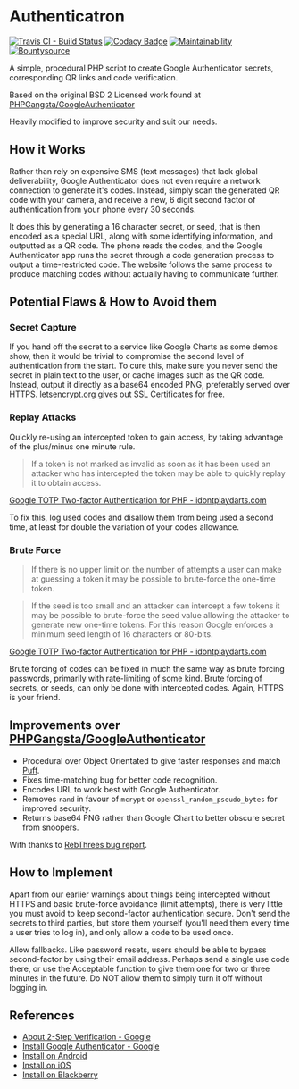 # Authenticatron

[![Travis CI - Build Status](https://travis-ci.org/eustasy/authenticatron.svg)](https://travis-ci.org/eustasy/authenticatron)
[![Codacy Badge](https://api.codacy.com/project/badge/Grade/670334725e9240d1beddb0b34f0d8c3c)](https://www.codacy.com/app/lewisgoddard/authenticatron?utm_source=github.com&amp;utm_medium=referral&amp;utm_content=eustasy/authenticatron&amp;utm_campaign=Badge_Grade)
[![Maintainability](https://api.codeclimate.com/v1/badges/9b7ab191d0c7f39b3471/maintainability)](https://codeclimate.com/github/eustasy/authenticatron/maintainability)
[![Bountysource](https://www.bountysource.com/badge/tracker?tracker_id=8106754)](https://www.bountysource.com/teams/eustasy/issues?tracker_ids=8106754)

A simple, procedural PHP script to create Google Authenticator secrets, corresponding QR links and code verification.

Based on the original BSD 2 Licensed work found at [PHPGangsta/GoogleAuthenticator](https://github.com/PHPGangsta/GoogleAuthenticator)

Heavily modified to improve security and suit our needs.



## How it Works

Rather than rely on expensive SMS (text messages) that lack global deliverability, Google Authenticator does not even require a network connection to generate it's codes. Instead, simply scan the generated QR code with your camera, and receive a new, 6 digit second factor of authentication from your phone every 30 seconds.

It does this by generating a 16 character secret, or seed, that is then encoded as a special URL, along with some identifying information, and outputted as a QR code. The phone reads the codes, and the Google Authenticator app runs the secret through a code generation process to output a time-restricted code. The website follows the same process to produce matching codes without actually having to communicate further.



## Potential Flaws & How to Avoid them


### Secret Capture

If you hand off the secret to a service like Google Charts as some demos show, then it would be trivial to compromise the second level of authentication from the start. To cure this, make sure you never send the secret in plain text to the user, or cache images such as the QR code. Instead, output it directly as a base64 encoded PNG, preferably served over HTTPS. [letsencrypt.org](https://letsencrypt.org) gives out SSL Certificates for free.


### Replay Attacks

Quickly re-using an intercepted token to gain access, by taking advantage of the plus/minus one minute rule.

> If a token is not marked as invalid as soon as it has been used an attacker who has intercepted the token may be able to quickly replay it to obtain access.

[Google TOTP Two-factor Authentication for PHP - idontplaydarts.com](https://www.idontplaydarts.com/2011/07/google-totp-two-factor-authentication-for-php/)

To fix this, log used codes and disallow them from being used a second time, at least for double the variation of your codes allowance.


### Brute Force

> If there is no upper limit on the number of attempts a user can make at guessing a token it may be possible to brute-force the one-time token.

> If the seed is too small and an attacker can intercept a few tokens it may be possible to brute-force the seed value allowing the attacker to generate new one-time tokens. For this reason Google enforces a minimum seed length of 16 characters or 80-bits.

[Google TOTP Two-factor Authentication for PHP - idontplaydarts.com](https://www.idontplaydarts.com/2011/07/google-totp-two-factor-authentication-for-php/)

Brute forcing of codes can be fixed in much the same way as brute forcing passwords, primarily with rate-limiting of some kind. Brute forcing of secrets, or seeds, can only be done with intercepted codes. Again, HTTPS is your friend.



## Improvements over [PHPGangsta/GoogleAuthenticator](https://github.com/PHPGangsta/GoogleAuthenticator)

- Procedural over Object Orientated to give faster responses and match [Puff](https://github.com/eustasy/puff-core).
- Fixes time-matching bug for better code recognition.
- Encodes URL to work best with Google Authenticator.
- Removes `rand` in favour of `mcrypt` or `openssl_random_pseudo_bytes` for improved security.
- Returns base64 PNG rather than Google Chart to better obscure secret from snoopers.

With thanks to [RebThrees bug report](https://github.com/PHPGangsta/GoogleAuthenticator/issues/11).



## How to Implement

Apart from our earlier warnings about things being intercepted without HTTPS and basic brute-force avoidance (limit attempts), there is very little you must avoid to keep second-factor authentication secure. Don't send the secrets to third parties, but store them yourself (you'll need them every time a user tries to log in), and only allow a code to be used once.

Allow fallbacks. Like password resets, users should be able to bypass second-factor by using their email address. Perhaps send a single use code there, or use the Acceptable function to give them one for two or three minutes in the future. Do NOT allow them to simply turn it off without logging in.



## References
- [About 2-Step Verification - Google](https://support.google.com/accounts/answer/180744)
- [Install Google Authenticator - Google](https://support.google.com/accounts/answer/1066447)
- [Install on Android](https://play.google.com/store/apps/details?id=com.google.android.apps.authenticator2)
- [Install on iOS](https://itunes.apple.com/us/app/google-authenticator/id388497605)
- [Install on Blackberry](https://m.google.com/authenticator)
